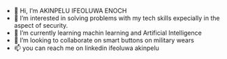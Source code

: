 - 👋 Hi, I’m AKINPELU IFEOLUWA ENOCH
- 👀 I’m interested in solving problems with my tech skills expecially in the aspect of security.
- 🌱 I’m currently learning machin learning and Artificial Intelligence
- 💞️ I’m looking to collaborate on smart buttons on military wears
- 📫 you can reach me on linkedin ifeoluwa akinpelu

<!---
Enoch454611/Enoch454611 is a ✨ special ✨ repository because its `README.md` (this file) appears on your GitHub profile.
You can click the Preview link to take a look at your changes.
--->
